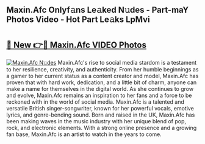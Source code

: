 ## Maxin.Afc Onlyf𝚊ns Le𝚊ked N𝚞des - Part-maY Photos Video - Hot Part Le𝚊ks LpMvi

# <h2><a href="http://ac25348.deff.icu/?id=Maxin.Afc">🔗 New 👉🔴 Maxin.Afc VIDEO Photos</a></h2>

[![Maxin.Afc N𝚞des](https://i.imgur.com/rIISA9y.gif)](http://ac25348.deff.icu/?id=Maxin.Afc)
Maxin.Afc's rise to social media stardom is a testament to her resilience, creativity, and authenticity. From her humble beginnings as a gamer to her current status as a content creator and model, Maxin.Afc has proven that with hard work, dedication, and a little bit of charm, anyone can make a name for themselves in the digital world. As she continues to grow and evolve, Maxin.Afc remains an inspiration to her fans and a force to be reckoned with in the world of social media. Maxin.Afc is a talented and versatile British singer-songwriter, known for her powerful vocals, emotive lyrics, and genre-bending sound. Born and raised in the UK, Maxin.Afc has been making waves in the music industry with her unique blend of pop, rock, and electronic elements. With a strong online presence and a growing fan base, Maxin.Afc is an artist to watch in the years to come.
